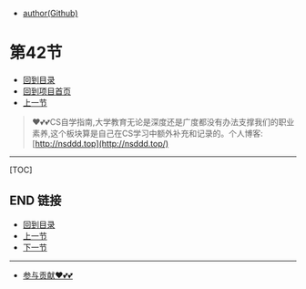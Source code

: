 + [author(Github)](https://github.com)
# 第42节
+ [回到目录](../README.md)
+ [回到项目首页](../../README.md)
+ [上一节](41.md)
> ❤️💕💕CS自学指南,大学教育无论是深度还是广度都没有办法支撑我们的职业素养,这个板块算是自己在CS学习中额外补充和记录的。个人博客:[http://nsddd.top](http://nsddd.top/)
---
[TOC]





## END 链接
+ [回到目录](../README.md)
+ [上一节](41.md)
+ [下一节](43.md)
---
+ [参与贡献❤️💕💕](https://github.com/3293172751/Block_Chain/blob/master/Git/git-contributor.md)